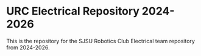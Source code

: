 # URC Electrical Repository 2024-2026

This is the repository for the SJSU Robotics Club Electrical
team repository from 2024-2026.
